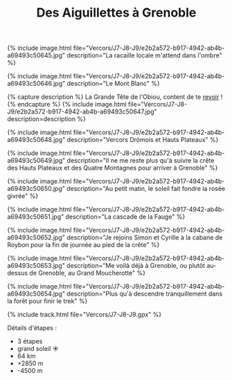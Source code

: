 ﻿---
title: "Des Aiguillettes à Grenoble"
permalink: /Vercors/J7-J8-J9/
sidebar:
  nav: "vercors"
enable_tracks: true
---

{% include image.html file="Vercors/J7-J8-J9/e2b2a572-b917-4942-ab4b-a69493c50645.jpg" description="La racaille locale m'attend dans l'ombre" %}

{% include image.html file="Vercors/J7-J8-J9/e2b2a572-b917-4942-ab4b-a69493c50646.jpg" description="Le Mont Blanc" %}

{% capture description %}
La Grande Tête de l'Obiou, content de te [revoir](/Gap-Cordeac/J4/) !
{% endcapture %}
{% include image.html file="Vercors/J7-J8-J9/e2b2a572-b917-4942-ab4b-a69493c50647.jpg" description=description %}

{% include image.html file="Vercors/J7-J8-J9/e2b2a572-b917-4942-ab4b-a69493c50648.jpg" description="Vercors Drômois et Hauts Plateaux" %}

{% include image.html file="Vercors/J7-J8-J9/e2b2a572-b917-4942-ab4b-a69493c50649.jpg" description="Il ne me reste plus qu'à suivre la crête des Hauts Plateaux et des Quatre Montagnes pour arriver à Grenoble" %}

{% include image.html file="Vercors/J7-J8-J9/e2b2a572-b917-4942-ab4b-a69493c50650.jpg" description="Au petit matin, le soleil fait fondre la rosée givrée" %}

{% include image.html file="Vercors/J7-J8-J9/e2b2a572-b917-4942-ab4b-a69493c50651.jpg" description="La cascade de la Fauge" %}

{% include image.html file="Vercors/J7-J8-J9/e2b2a572-b917-4942-ab4b-a69493c50652.jpg" description="Je rejoins Simon et Cyrille à la cabane de Roybon pour la fin de journée au pied de la crête" %}

{% include image.html file="Vercors/J7-J8-J9/e2b2a572-b917-4942-ab4b-a69493c50653.jpg" description="Me voilà déjà à Grenoble, ou plutôt au-dessus de Grenoble, au Grand Moucherotte" %}

{% include image.html file="Vercors/J7-J8-J9/e2b2a572-b917-4942-ab4b-a69493c50654.jpg" description="Plus qu'à descendre tranquillement dans la forêt pour finir le trek" %}

{% include track.html file="Vercors/J7-J8-J9.gpx" %}

Détails d'étapes :
* 3 étapes
* grand soleil :sunny:
* 64 km
* +2850 m
* -4500 m
